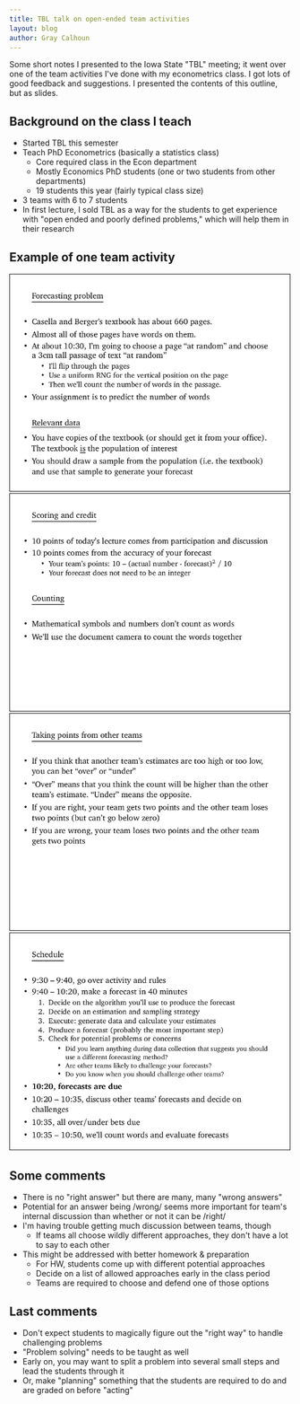 ```yaml
---
title: TBL talk on open-ended team activities
layout: blog
author: Gray Calhoun
---
```


Some short notes I presented to the Iowa State "TBL" meeting; it went
over one of the team activities I've done with my econometrics
class. I got lots of good feedback and suggestions. I presented the
contents of this outline, but as slides.

## Background on the class I teach
+ Started TBL this semester
+ Teach PhD Econometrics (basically a statistics class)
  + Core required class in the Econ department
  + Mostly Economics PhD students (one or two students from other
    departments)
  + 19 students this year (fairly typical class size)
+ 3 teams with 6 to 7 students
+ In first lecture, I sold TBL as a way for the students to get
  experience with "open ended and poorly defined problems," which
  will help them in their research

## Example of one team activity

  <a href="../pictures/forecasting1.png">
  <img alt="TBL Activity Slide 1" src="../pictures/forecasting1.png"
  width="500" border="1"/>
  </a>

  <a href="../pictures/forecasting2.png">
  <img alt="TBL Activity Slide 2" src="../pictures/forecasting2.png"
  width="500" border="1"/>
  </a>  

  <a href="../pictures/forecasting3.png">
  <img alt="TBL Activity Slide 3" src="../pictures/forecasting3.png"
  width="500" border="1"/>
  </a>

  <a href="../pictures/forecasting4.png">
  <img alt="TBL Activity Slide 4" src="../pictures/forecasting4.png"
  width="500" border="1"/>
  </a>

## Some comments
+ There is no "right answer" but there are many, many "wrong
  answers"
+ Potential for an answer being /wrong/ seems more important for
  team's internal discussion than whether or not it can be /right/
+ I'm having trouble getting much discussion between teams, though
  + If teams all choose wildly different approaches, they don't have
    a lot to say to each other
+ This might be addressed with better homework & preparation
  + For HW, students come up with different potential approaches
  + Decide on a list of allowed approaches early in the class period
  + Teams are required to choose and defend one of those options

## Last comments

+ Don't expect students to magically figure out the "right way" to
  handle challenging problems
+ "Problem solving" needs to be taught as well
+ Early on, you may want to split a problem into several small steps
  and lead the students through it
+ Or, make "planning" something that the students are required to do
  and are graded on before "acting"
